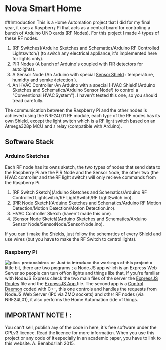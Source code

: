 # Nova Smart Home
##Introduction 
This is a Home Automation project that I did for my final year, it uses a Raspberry Pi that acts as a central board for controling a bunch of Arduino UNO  cards (RF Nodes). For this project I made 4 types of these RF nodes.  

  1. [RF Switches](Arduino Sketches and Schematics/Arduino RF Controlled Lightswitch/) (to switch any electrical appliance, it's implemented here for lights only).  
  2. PIR Nodes (A bunch of Arduino's coupled with PIR detectors for autolights).  
  3. A Sensor Node (An Arduino with special [Sensor Shield](https://github.com/SIN0VA/Nova-Smart-Home/tree/master/Arduino%20Sketches%20and%20Schematics/Arduino%20Sensor%20Node) : temperature, humidty and somke detection ).  
  4. An HVAC Controller (An Arduino with a special [HVAC Shield](Arduino Sketches and Schematics/Arduino Sensor Node/) to   control a "Conventional HVAC System"). I haven't tested this one, so you should tread carefully. 

The communication between the Raspberry Pi and the other nodes is achieved using the NRF24L01 RF module, each type of the RF nodes has its own Shield, except the light switch which is a RF light switch based on an Atmega328p MCU and a relay (compatible with Arduino).
## Software Stack 
### Arduino Sketches
Each RF node has its owns sketch, the two types of nodes that send data to the Raspberry Pi are the PIR Node and the Sensor Node, the other two (the HVAC controller and the RF light switch) will only recieve commands from the Raspberry Pi.  

1. [RF Switch Sketch](Arduino Sketches and Schematics/Arduino RF Controlled Lightswitch/RF LightSwitch/RF LightSwitch.ino).  
2. [PIR Node Sketch](Arduino Sketches and Schematics/Arduino RF Motion Detection/Motion Detection/Motion Detection.ino).  
3. HVAC Controller Sketch (haven't made this one).  
4. [Sensor Node Sketch](Arduino Sketches and Schematics/Arduino Sensor Node/SensorNode/SensorNode.ino).  

If you can't make the Shields, just follow the schematics of every Shield and use wires (but you have to make the RF Switch to control lights).
### Raspberry Pi
![piles-protocolaires-en](https://cloud.githubusercontent.com/assets/12392615/8197853/217c6a52-1496-11e5-9b7d-400bceccb0ef.png)
Just to introduce the workings of this project a little bit, there are two programs ; a Node.JS app  which is an Express Web Server so people can turn off/on lights and things like that, If you're familiar with NodeJS Express check the two main files of the server the [ExpressJS Routes](HomeControlServer/routes/index.js) file and the [ExpressJS App ](HomeControlServer/app.js) file.
The second app is a [Control Daemon](ControlDaemon/NovaHomeDaemon.cpp) coded with C++, this one controls and handles the requests from NodeJS Web Server (IPC via ZMQ sockets) and other RF nodes (via NRF24L01), it also performs the Home Automation side of things.
## IMPORTANT NOTE ! :
You can't sell, publish any of the code in here, it's free software under the GPLv3 licence.
Read the licence for more information.
When you use this project or any code of it especially in an academic paper, you have to link to this website.
A. Benabdallah 2015.
